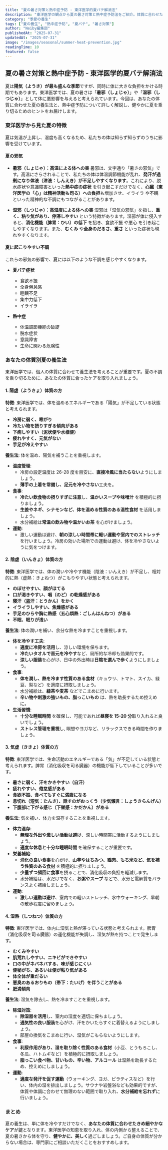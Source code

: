 ```yaml
---
title: "夏の暑さ対策と熱中症予防 - 東洋医学的夏バテ解消法"
description: "東洋医学の観点から夏の暑さ対策と熱中症予防法をご紹介。体質に合わせた夏バテ解消法で、健康的に夏を乗り切りましょう。"
category: "季節の養生"
tags: ["夏の養生", "熱中症予防", "夏バテ", "暑さ対策"]
author: "Neiby編集部"
publishedAt: "2025-07-31"
updatedAt: "2025-07-31"
image: "/images/seasonal/summer-heat-prevention.jpg"
readingTime: 10
featured: false
---
```


## 夏の暑さ対策と熱中症予防 - 東洋医学的夏バテ解消法

夏は**陽気（ようき）が最も盛んな季節**ですが、同時に体に大きな負担をかける時期でもあります。東洋医学では、夏の暑さは「**暑邪（しょじゃ）**」や「**湿邪（しつじゃ）**」として体に悪影響を与えると考えられています。今回は、あなたの体質に合わせた夏の養生法と、熱中症予防について詳しく解説し、健やかに夏を乗り切るためのヒントをお届けします。

### 東洋医学から見た夏の特徴

夏は気温が上昇し、湿度も高くなるため、私たちの体は知らず知らずのうちに影響を受けています。

#### 夏の邪気

- **暑邪（しょじゃ）：高温による体への害**
  暑邪は、文字通り「暑さの邪気」です。高温にさらされることで、私たちの体は体温調節機能が乱れ、**発汗が過剰になり体液（津液：しんえき）が不足しやすくなります**。これにより、脱水症状や意識障害といった**熱中症の症状** を引き起こすだけでなく、**心臓（東洋医学の「心」は精神活動も司る）への負担**も増加させ、イライラ や不眠 といった精神的な不調にもつながることがあります。

- **湿邪（しつじゃ）：高湿度による体への害**
  湿邪は「湿気の邪気」を指し、**重く、粘り気があり、停滞しやすい** という特徴があります。湿邪が体に侵入すると、**消化機能（脾胃：ひい）の低下** を招き、食欲不振 や悪心 を引き起こしやすくなります。また、**むくみ** や**全身のだるさ、重さ** といった症状も現れやすくなります。

#### 夏に起こりやすい不調

これらの邪気の影響で、夏には以下のような不調を感じやすくなります。

- **夏バテ症状**

  - 食欲不振
  - 全身倦怠感
  - 睡眠不足
  - 集中力低下
  - イライラ

- **熱中症**
  - 体温調節機能の破綻
  - 脱水症状
  - 意識障害
  - 生命に関わる危険性

### あなたの体質別夏の養生法

東洋医学では、個人の体質に合わせて養生法を考えることが重要です。夏の不調を乗り切るために、あなたの体質に合ったケアを取り入れましょう。

#### 1. 陽虚（ようきょ）体質の方

**特徴**:
東洋医学では、体を温めるエネルギーである「陽気」が不足している状態と考えられます。

- **冷房に弱く、寒がり**
- **冷たい物を摂りすぎる傾向がある**
- **下痢しやすい（泥状便や水様便）**
- **疲れやすく、元気がない**
- **手足が冷えやすい**

**養生法**:
体を温め、陽気を補うことを重視します。

- **温度管理**:
  - 冷房の設定温度は 26-28 度を目安に、**直接冷風に当たらない**ようにしましょう。
  - **薄手の上着を常備し、足元を冷やさない**工夫を。
- **食事**:
  - **冷たい飲食物の摂りすぎに注意**し、**温かいスープや味噌汁** を積極的に摂りましょう。
  - **生姜やネギ、シナモンなど、体を温める性質のある温性食材** を活用しましょう。
  - 水分補給は**常温の飲み物や温かいお茶** を心がけましょう。
- **運動**:
  - 激しい運動は避け、**朝の涼しい時間帯に軽い運動や室内でのストレッチ**を行いましょう。冷房の効いた場所での運動は避け、体を冷やさないように気をつけます。

#### 2. 陰虚（いんきょ）体質の方

**特徴**:
東洋医学では、体の潤いや冷やす機能（陰液：いんえき）が不足し、相対的に熱（虚熱：きょねつ）がこもりやすい状態と考えられます。

- **のぼせやすい、顔がほてる**
- **口が渇きやすい、咽（のど）の乾燥感がある**
- **寝汗（盗汗：とうかん）をかく**
- **イライラしやすい、焦燥感がある**
- **手足のひらや胸に熱感（五心煩熱：ごしんはんねつ）がある**
- **不眠、眠りが浅い**

**養生法**:
体の潤いを補い、余分な熱を冷ますことを重視します。

- **体を冷やす工夫**:
  - **適度に冷房を活用**し、涼しい環境を保ちます。
  - **冷たいタオルで首元を冷やす**など、局所的な冷却も効果的です。
  - **涼しい服装**を心がけ、日中の外出時は**日陰を選んで歩く**ようにしましょう。
- **食事**:
  - **体を潤し、熱を冷ます性質のある食材**（キュウリ、トマト、スイカ、緑豆、梨など）を適度に摂取しましょう。
  - 水分補給は、**緑茶や麦茶** などでこまめに行います。
  - **辛い物や刺激の強いもの、脂っこいもの** は、熱を助長するため控えめに。
- **生活習慣**:
  - **十分な睡眠時間** を確保し、可能であれば**昼寝を 15-20 分**取り入れると良いでしょう。
  - **ストレス管理を重視**し, 瞑想やヨガなど、リラックスできる時間を作りましょう。

#### 3. 気虚（ききょ）体質の方

**特徴**:
東洋医学では、生命活動のエネルギーである「気」が不足している状態と考えられます。脾胃（消化吸収を司る臓器）の機能が低下していることが多いです。

- **暑さに弱く、汗をかきやすい（自汗）**
- **疲れやすい、倦怠感がある**
- **食欲不振、食べてもすぐに満腹になる**
- **息切れ（短気：たんき）、話すのがおっくう（少気懶言：しょうきらんげん）**
- **下腹部に下がる感じ（下墜感：かだかん）がある**

**養生法**:
気を補い、体力を温存することを重視します。

- **体力温存**:
  - **無理な外出や激しい活動は避け**、涼しい時間帯に活動するようにしましょう。
  - **適度な休息と十分な睡眠時間** を確保することが重要です。
- **栄養補給**:
  - **消化の良い食事**を心がけ、**山芋やはちみつ、鶏肉、もち米など、気を補う性質のある食材** を積極的に摂りましょう。
  - **少量ずつ頻回に食事**を摂ることで、消化吸収の負担を軽減します。
  - 水分補給は、水だけでなく、**お粥やスープ** などで、水分と電解質をバランスよく補給しましょう。
- **運動**:
  - **激しい運動は避け**、室内での軽いストレッチ、水中ウォーキング、早朝の散歩程度に留めましょう。

#### 4. 湿熱（しつねつ）体質の方

**特徴**:
東洋医学では、体内に湿気と熱が滞っている状態と考えられます。脾胃（消化吸収を司る臓器）の運化機能が失調し、湿気が熱を持つことで発生します。

- **むくみやすい**
- **肌荒れしやすい、ニキビができやすい**
- **口の中がネバネバする、味が感じにくい**
- **便秘がち、あるいは便が粘り気がある**
- **体全体が重だるい**
- **悪臭のあるおりもの（帯下：たいげ）を伴うことがある**
- **肥満傾向**

**養生法**:
湿気を除去し、熱を冷ますことを重視します。

- **除湿対策**:
  - **除湿器を活用**し、室内の湿度を適切に保ちましょう。
  - **通気性の良い服装**を心がけ、汗をかいたらすぐに着替えるようにしましょう。
  - 部屋の換気をこまめに行い、湿気がこもらないようにします。
- **食事**:
  - **利尿作用があり、湿を取り除く性質のある食材**（小豆、とうもろこし、冬瓜、ハトムギなど）を積極的に摂取しましょう。
  - **脂っこい食べ物、甘いもの、辛い物、アルコール** は湿熱を助長するため、控えめにしましょう。
- **運動**:
  - **適度な発汗を促す運動**（ウォーキング、ヨガ、ピラティスなど）を行い、体内の湿を排出しましょう。サウナや岩盤浴なども効果的ですが、体質や体調に合わせて無理のない範囲で取り入れ、**水分補給を忘れず**に行いましょう。

### まとめ

夏の養生は、単に体を冷やすだけでなく、**あなたの体質に合わせたきめ細やかなケア**が鍵となります。東洋医学の知恵を取り入れ、体の内側から整えることで、夏の暑さから体を守り、**健やかに、美しく**過ごしましょう。ご自身の体質が分からない場合は、専門家にご相談いただくことをおすすめします。
